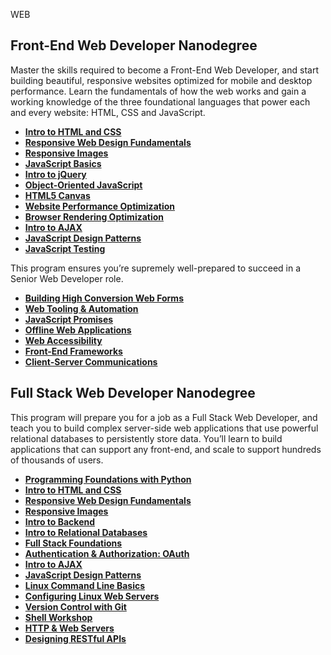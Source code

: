 WEB

## Front-End Web Developer Nanodegree
Master the skills required to become a Front-End Web Developer, and start building beautiful, responsive websites optimized for mobile and desktop performance.
Learn the fundamentals of how the web works and gain a working knowledge of the three foundational languages that power each and every website: HTML, CSS and JavaScript.

- [**Intro to HTML and CSS**](https://www.udacity.com/course/intro-to-html-and-css--ud001)
- [**Responsive Web Design Fundamentals**](https://www.udacity.com/course/responsive-web-design-fundamentals--ud893)
- [**Responsive Images**](https://www.udacity.com/course/responsive-images--ud882)
- [**JavaScript Basics**](https://www.udacity.com/course/intro-to-javascript--ud803)
- [**Intro to jQuery**](https://www.udacity.com/course/intro-to-jquery--ud245)
- [**Object-Oriented JavaScript**](https://www.udacity.com/course/object-oriented-javascript--ud711)
- [**HTML5 Canvas**](https://www.udacity.com/course/html5-canvas--ud292)
- [**Website Performance Optimization**](https://www.udacity.com/course/website-performance-optimization--ud884)
- [**Browser Rendering Optimization**](https://www.udacity.com/course/browser-rendering-optimization--ud860)
- [**Intro to AJAX**](https://www.udacity.com/course/intro-to-ajax--ud110)
- [**JavaScript Design Patterns**](https://www.udacity.com/course/javascript-design-patterns--ud989)
- [**JavaScript Testing**](https://www.udacity.com/course/javascript-testing--ud549)

This program ensures you’re supremely well-prepared to succeed in a Senior Web Developer role.
- [**Building High Conversion Web Forms**](https://www.udacity.com/course/building-high-conversion-web-forms--ud890)
- [**Web Tooling & Automation**](https://www.udacity.com/course/web-tooling-automation--ud892)
- [**JavaScript Promises**](https://www.udacity.com/course/javascript-promises--ud898) 
- [**Offline Web Applications**](https://www.udacity.com/course/offline-web-applications--ud899)
- [**Web Accessibility**](https://www.udacity.com/course/web-accessibility--ud891)
- [**Front-End Frameworks**](https://www.udacity.com/course/front-end-frameworks--ud894) 
- [**Client-Server Communications**](https://www.udacity.com/course/client-server-communication--ud897)

## Full Stack Web Developer Nanodegree

This program will prepare you for a job as a Full Stack Web Developer, and teach you to build complex server-side web applications that use powerful relational databases to persistently store data.
You’ll learn to build applications that can support any front-end, and scale to support hundreds of thousands of users.
- [**Programming Foundations with Python**](https://www.udacity.com/course/introduction-to-python--ud1110)
- [**Intro to HTML and CSS**](https://www.udacity.com/course/intro-to-html-and-css--ud001)
- [**Responsive Web Design Fundamentals**](https://www.udacity.com/course/responsive-web-design-fundamentals--ud893)
- [**Responsive Images**](https://www.udacity.com/course/responsive-images--ud882)
- [**Intro to Backend**](https://www.udacity.com/course/intro-to-backend--ud171)
- [**Intro to Relational Databases**](https://www.udacity.com/course/intro-to-relational-databases--ud197)
- [**Full Stack Foundations**](https://www.udacity.com/course/full-stack-foundations--ud088)
- [**Authentication & Authorization: OAuth**](https://www.udacity.com/course/authentication-authorization-oauth--ud330)
- [**Intro to AJAX**](https://www.udacity.com/course/intro-to-ajax--ud110)
- [**JavaScript Design Patterns**](https://www.udacity.com/course/javascript-design-patterns--ud989)
- [**Linux Command Line Basics**](https://www.udacity.com/course/linux-command-line-basics--ud595)
- [**Configuring Linux Web Servers**](https://www.udacity.com/course/configuring-linux-web-servers--ud299)
- [**Version Control with Git**](https://www.udacity.com/course/version-control-with-git--ud123) 
- [**Shell Workshop**](https://www.udacity.com/course/shell-workshop--ud206) 
- [**HTTP & Web Servers**](https://www.udacity.com/course/http-web-servers--ud303) 
- [**Designing RESTful APIs**](https://www.udacity.com/course/designing-restful-apis--ud388)



